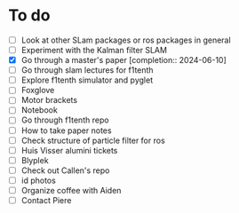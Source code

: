 # To do

- [ ] Look at other SLam packages or ros packages in general
- [ ] Experiment with the Kalman filter SLAM
- [x] Go through a master's paper  [completion:: 2024-06-10]
- [ ] Go through slam lectures for f1tenth
- [ ] Explore f1tenth simulator and pyglet
- [ ] Foxglove
- [ ] Motor brackets
- [ ] Notebook
- [ ] Go through f1tenth repo
- [ ] How to take paper notes
- [ ] Check structure of particle filter for ros
- [ ] Huis Visser alumini tickets
- [ ] Blyplek
- [ ] Check out Callen's repo
- [ ] id photos
- [ ] Organize coffee with Aiden
- [ ] Contact Piere